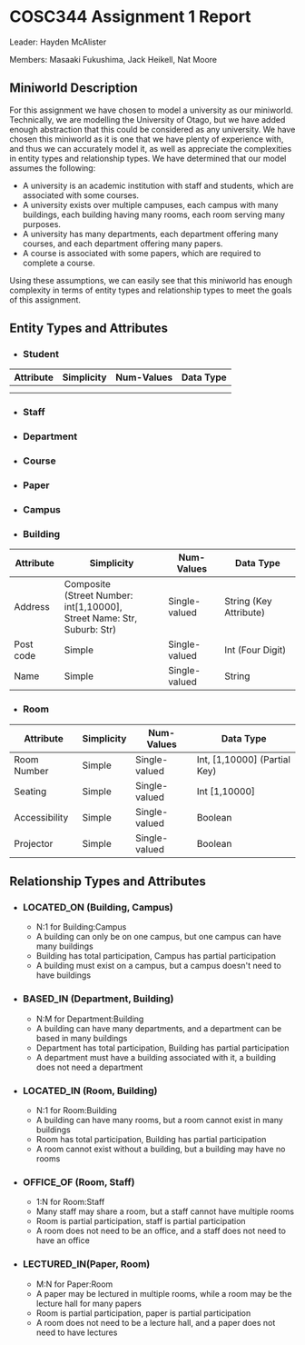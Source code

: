 # COSC344 Assignment 1 Report

Leader: Hayden McAlister

Members: Masaaki Fukushima, Jack Heikell, Nat Moore

## Miniworld Description

For this assignment we have chosen to model a university as our miniworld. Technically, we are modelling the University of Otago, but we have added enough abstraction that this could be considered as any university. We have chosen this miniworld as it is one that we have plenty of experience with, and thus we can accurately model it, as well as appreciate the complexities in entity types and relationship types. We have determined that our model assumes the following:

- A university is an academic institution with staff and students, which are associated with some courses.
- A university exists over multiple campuses, each campus with many buildings, each building having many rooms, each room serving many purposes.
- A university has many departments, each department offering many courses, and each department offering many papers.
- A course is associated with some papers, which are required to complete a course.

Using these assumptions, we can easily see that this miniworld has enough complexity in terms of entity types and relationship types to meet the goals of this assignment.

## Entity Types and Attributes
- ### Student
| Attribute   | Simplicity  | Num-Values  | Data Type   |
| ----------- | ----------- | ----------- | ----------- |
|             |             |             |             |
|             |             |             |             |

- ### Staff

- ### Department

- ### Course

- ### Paper

- ### Campus

- ### Building
| Attribute   | Simplicity  | Num-Values  | Data Type   |
| ----------- | ----------- | ----------- | ----------- |
| Address | Composite<br>(Street Number: int[1,10000],<br>Street Name: Str, Suburb: Str) | Single-valued | String (Key Attribute) |
| Post code | Simple | Single-valued | Int (Four Digit) |
| Name | Simple | Single-valued | String |

- ### Room
| Attribute   | Simplicity  | Num-Values  | Data Type   |
| ----------- | ----------- | ----------- | ----------- |
| Room Number | Simple | Single-valued | Int, [1,10000] (Partial Key)|
| Seating | Simple | Single-valued | Int [1,10000] |
| Accessibility | Simple | Single-valued | Boolean |
| Projector | Simple | Single-valued | Boolean |

## Relationship Types and Attributes
- ### LOCATED_ON (Building, Campus)
  - N:1 for Building:Campus
  - A building can only be on one campus, but one campus can have many buildings
  - Building has total participation, Campus has partial participation
  - A building must exist on a campus, but a campus doesn't need to have buildings
  
- ### BASED_IN (Department, Building)
  - N:M for Department:Building
  - A building can have many departments, and a department can be based in many buildings
  - Department has total participation, Building has partial participation
  - A department must have a building associated with it, a building does not need a department

- ### LOCATED_IN (Room, Building)
  - N:1 for Room:Building
  - A building can have many rooms, but a room cannot exist in many buildings
  - Room has total participation, Building has partial participation
  - A room cannot exist without a building, but a building may have no rooms

- ### OFFICE_OF (Room, Staff)
  - 1:N for Room:Staff
  - Many staff may share a room, but a staff cannot have multiple rooms
  - Room is partial participation, staff is partial participation
  - A room does not need to be an office, and a staff does not need to have an office

- ### LECTURED_IN(Paper, Room)
  - M:N for Paper:Room
  - A paper may be lectured in multiple rooms, while a room may be the lecture hall for many papers
  - Room is partial participation, paper is partial participation
  - A room does not need to be a lecture hall, and a paper does not need to have lectures